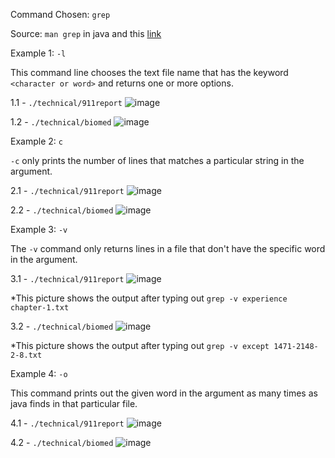 Command Chosen: `grep`

Source: `man grep` in java and this [link](https://www.geeksforgeeks.org/grep-command-in-unixlinux/)

Example 1: `-l`

This command line chooses the text file name that has the keyword `<character or word>` and returns one or more options.

1.1 - `./technical/911report`
![image](https://github.com/DirectJava/cs15l-Lab3/assets/122843554/be5361f8-f4b3-41f1-bb4f-895992978d29)

1.2 - `./technical/biomed`
![image](https://github.com/DirectJava/cs15l-Lab3/assets/122843554/25085be4-630b-4dbd-b5b6-c261f9869cb5)

Example 2: `c` 

`-c` only prints the number of lines that matches a particular string in the argument.

2.1 - `./technical/911report`
![image](https://github.com/DirectJava/cs15l-Lab3/assets/122843554/94796247-e2f4-408d-9176-e38478ccf8d0)

2.2 - `./technical/biomed`
![image](https://github.com/DirectJava/cs15l-Lab3/assets/122843554/bdc07376-4b36-4e9d-bcde-e13175604a4e)

Example 3: `-v`

The `-v` command only returns lines in a file that don't have the specific word in the argument.

3.1 - `./technical/911report`
![image](https://github.com/DirectJava/cs15l-Lab3/assets/122843554/105f3084-e2f7-45da-a0e5-3f036fc85b03)

*This picture shows the output after typing out `grep -v experience chapter-1.txt`

3.2 - `./technical/biomed`
![image](https://github.com/DirectJava/cs15l-Lab3/assets/122843554/add6487a-f31a-4dc9-b55e-b73446d00088)

*This picture shows the output after typing out `grep -v except 1471-2148-2-8.txt`


Example 4: `-o`

This command prints out the given word in the argument as many times as java finds in that particular file.

4.1 - `./technical/911report`
![image](https://github.com/DirectJava/cs15l-Lab3/assets/122843554/3977b273-8710-4b35-9635-9e61d3389409)

4.2 - `./technical/biomed`
![image](https://github.com/DirectJava/cs15l-Lab3/assets/122843554/d2b1fa25-d9fc-4afe-b728-2a43cbc9a3c4)

